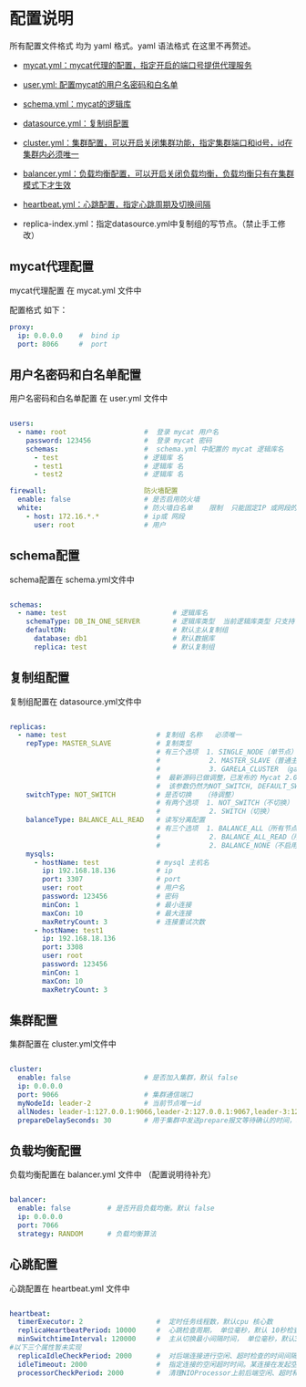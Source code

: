 # 配置说明

  所有配置文件格式 均为 yaml 格式。yaml 语法格式 在这里不再赘述。

- [mycat.yml：mycat代理的配置，指定开启的端口号提供代理服务](#mycat代理配置)

- [user.yml: 配置mycat的用户名密码和白名单](#用户名密码和白名单配置)

- [schema.yml：mycat的逻辑库](#schema配置)

- [datasource.yml：复制组配置](#复制组配置)

- [cluster.yml：集群配置，可以开启关闭集群功能，指定集群端口和id号，id在集群内必须唯一 ](#集群配置)

- [balancer.yml：负载均衡配置，可以开启关闭负载均衡，负载均衡只有在集群模式下才生效](#负载均衡配置)

- [heartbeat.yml：心跳配置，指定心跳周期及切换间隔](#心跳配置)

- replica-index.yml：指定datasource.yml中复制组的写节点。（禁止手工修改）

mycat代理配置
------
mycat代理配置 在 mycat.yml 文件中

配置格式 如下：

```yaml
proxy:
  ip: 0.0.0.0    #  bind ip
  port: 8066     #  port
```

用户名密码和白名单配置
------

用户名密码和白名单配置  在 user.yml 文件中


```yaml

users:
  - name: root                   #  登录 mycat 用户名
    password: 123456             #  登录 mycat 密码
    schemas:                     #  schema.yml 中配置的 mycat 逻辑库名
      - test                     # 逻辑库 名
      - test1                    # 逻辑库 名
      - test2                    # 逻辑库 名

firewall:                        防火墙配置
  enable: false                  # 是否启用防火墙
  white:                         # 防火墙白名单    限制  只能固定IP 或网段的 用户可以登录
    - host: 172.16.*.*           # ip或 网段
      user: root                 # 用户
```

schema配置
------

schema配置在  schema.yml文件中

```yaml

schemas:
  - name: test                          # 逻辑库名
    schemaType: DB_IN_ONE_SERVER        # 逻辑库类型  当前逻辑库类型 只支持 DB_IN_ONE_SERVER 模式
    defaultDN:                          # 默认主从复制组
      database: db1                     # 默认数据库
      replica: test                     # 默认复制组

```

复制组配置
------

复制组配置在  datasource.yml文件中

```yaml

replicas:
  - name: test                      # 复制组 名称   必须唯一
    repType: MASTER_SLAVE           # 复制类型
                                    # 有三个选项  1. SINGLE_NODE（单节点）   
                                    #            2. MASTER_SLAVE（普通主从）  
                                    #            3. GARELA_CLUSTER （garela 集群）
                                    #  最新源码已做调整，已发布的 Mycat 2.0 alpha 版 
                                    #  该参数仍然为NOT_SWITCH, DEFAULT_SWITCH, SYN_STATUS_SWITCH, CLUSTER_STATUS_SWITCH 四个选项
    switchType: NOT_SWITCH          # 是否切换   （待调整）
                                    # 有两个选项  1. NOT_SWITCH（不切换）   
                                    #            2. SWITCH（切换）  
    balanceType: BALANCE_ALL_READ   # 读写分离配置
                                    # 有三个选项  1. BALANCE_ALL（所有节点，承担读请求）   
                                    #            2. BALANCE_ALL_READ（所有的从节点，承担读请求）
                                    #            2. BALANCE_NONE（不启用读写分离）
    mysqls:            
      - hostName: test              # mysql 主机名
        ip: 192.168.18.136          # ip
        port: 3307                  # port
        user: root                  # 用户名
        password: 123456            # 密码
        minCon: 1                   # 最小连接
        maxCon: 10                  # 最大连接
        maxRetryCount: 3            # 连接重试次数
      - hostName: test1
        ip: 192.168.18.136
        port: 3308
        user: root
        password: 123456
        minCon: 1
        maxCon: 10
        maxRetryCount: 3

```

集群配置
------

集群配置在  cluster.yml文件中

```yaml

cluster:
  enable: false                  # 是否加入集群，默认 false
  ip: 0.0.0.0
  port: 9066                     # 集群通信端口
  myNodeId: leader-2             # 当前节点唯一id
  allNodes: leader-1:127.0.0.1:9066,leader-2:127.0.0.1:9067,leader-3:127.0.0.1:9068 # 需要将mycat集群中所有节点都配置上
  prepareDelaySeconds: 30        # 用于集群中发送prepare报文等待确认的时间，单位秒

```

负载均衡配置 
------

负载均衡配置在  balancer.yml 文件中
（配置说明待补充）  

```yaml

balancer:
  enable: false         # 是否开启负载均衡。默认 false
  ip: 0.0.0.0
  port: 7066
  strategy: RANDOM      # 负载均衡算法
```

心跳配置
------

心跳配置在 heartbeat.yml 文件中

```yaml

heartbeat:
  timerExecutor: 2                  #  定时任务线程数，默认cpu 核心数
  replicaHeartbeatPeriod: 10000     #  心跳检查周期， 单位毫秒，默认 10秒检查一次
  minSwitchtimeInterval: 120000     #  主从切换最小间隔时间， 单位毫秒，默认30分钟（30分钟内只允许切换一次）
#以下三个属性暂未实现
  replicaIdleCheckPeriod: 2000      #  对后端连接进行空闲、超时检查的时间间隔，默认是300秒
  idleTimeout: 2000                 #  指定连接的空闲超时时间。某连接在发起空闲检查下，发现距离上次使用超过了空闲时间，那么这个连接会被回收，就是被直接的关闭掉。默认30分钟
  processorCheckPeriod: 2000        #  清理NIOProcessor上前后端空闲、超时和关闭连接的间隔时间。默认是1秒
  
```